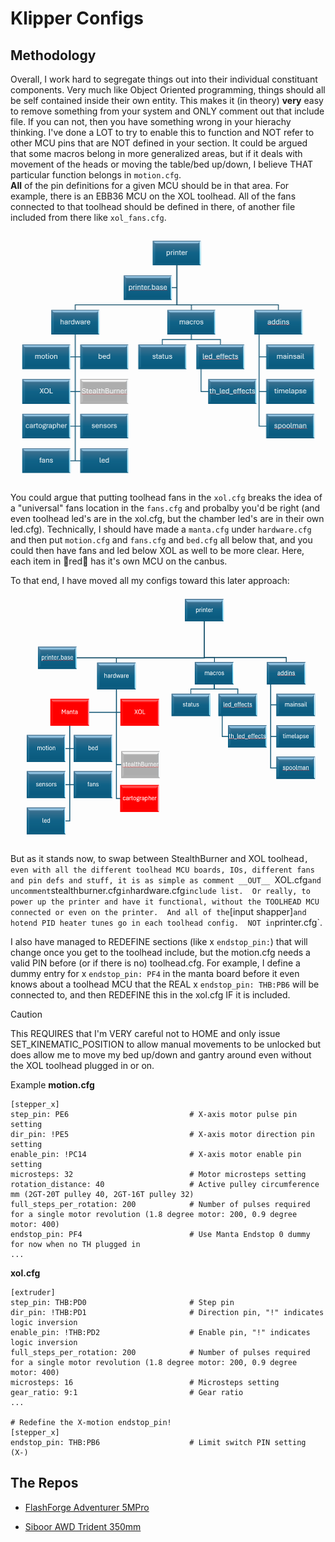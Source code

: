 # Klipper Configs
## Methodology
Overall, I work hard to segregate things out into their individual constituant components.  Very much like Object Oriented programming, things should all be self contained inside their own entity.  This makes it (in theory) __very__ easy to remove something from your system and ONLY comment out that include file.  If you can not, then you have something wrong in your hierachy thinking.  I've done a LOT to try to enable this to function and NOT refer to other MCU pins that are NOT defined in your section.  It could be argued that some macros belong in more generalized areas, but if it deals with movement of the heads or moving the table/bed up/down, I believe THAT particular function belongs in `motion.cfg`.  
__All__ of the pin definitions for a given MCU should be in that area.  For example, there is an EBB36 MCU on the XOL toolhead.  All of the fans connected to that toolhead should be defined in there, of another file included from there like `xol_fans.cfg`.

<img alt="Example Hierarchy of Config files" src="assets/ConfigLayout.png" height=400>

You could argue that putting toolhead fans in the `xol.cfg` breaks the idea of a "universal" fans location in the `fans.cfg` and probalby you'd be right (and even toolhead led's are in the xol.cfg, but the chamber led's are in their own led.cfg).  Technically, I should have made a `manta.cfg` under `hardware.cfg` and then put `motion.cfg` and `fans.cfg` and `bed.cfg` all below that, and you could then have fans and led below XOL as well to be more clear.  Here, each item in :red_circle:red:red_circle: has it's own MCU on the canbus.  

To that end, I have moved all my configs toward this later approach:

<img align=center alt="Alternate Example Hierarch" src="assets/ConfigLayout2.png" height=400>

But as it stands now, to swap between StealthBurner and XOL toolhead`, even with all the different toolhead MCU boards, IOs, different fans and pin defs and stuff, it is as simple as comment __OUT__ `XOL.cfg` and uncomment `stealthburner.cfg` in `hardware.cfg` include list.  Or really, to power up the printer and have it functional, without the TOOLHEAD MCU connected or even on the printer.  And all of the `[input shapper]` and hotend PID heater tunes go in each toolhead config.  NOT in `printer.cfg`.

I also have managed to REDEFINE sections (like x `endstop_pin:`) that will change once you get to the toolhead include, but the motion.cfg needs a valid PIN before (or if there is no) toolhead.cfg.  For example, I define a dummy entry for x `endstop_pin: PF4` in the manta board before it even knows about a toolhead MCU that the REAL x `endstop_pin: THB:PB6` will be connected to, and then REDEFINE this in the xol.cfg IF it is included.  

> [!CAUTION]
> This REQUIRES that I'm VERY careful not to HOME and only issue SET_KINEMATIC_POSITION to allow manual movements to be unlocked but does allow me to move my bed up/down and gantry around even without the XOL toolhead plugged in or on.

Example
**motion.cfg**
```
[stepper_x]
step_pin: PE6                         	# X-axis motor pulse pin setting
dir_pin: !PE5                         	# X-axis motor direction pin setting
enable_pin: !PC14                     	# X-axis motor enable pin setting
microsteps: 32                        	# Motor microsteps setting
rotation_distance: 40                 	# Active pulley circumference mm (2GT-20T pulley 40, 2GT-16T pulley 32)
full_steps_per_rotation: 200          	# Number of pulses required for a single motor revolution (1.8 degree motor: 200, 0.9 degree motor: 400)
endstop_pin: PF4						# Use Manta Endstop 0 dummy for now when no TH plugged in
...
```

**xol.cfg**
```
[extruder]
step_pin: THB:PD0                 		# Step pin
dir_pin: !THB:PD1                 		# Direction pin, "!" indicates logic inversion
enable_pin: !THB:PD2              		# Enable pin, "!" indicates logic inversion
full_steps_per_rotation: 200         	# Number of pulses required for a single motor revolution (1.8 degree motor: 200, 0.9 degree motor: 400)
microsteps: 16                       	# Microsteps setting
gear_ratio: 9:1                      	# Gear ratio
...

# Redefine the X-motion endstop_pin!
[stepper_x]
endstop_pin: THB:PB6                  	# Limit switch PIN setting (X-)
```

## The Repos
- [FlashForge Adventurer 5MPro](FlashForge%20Adventurer%205MPro)

- [Siboor AWD Trident 350mm](Siboor%20AWD%20Trident%20350mm)
